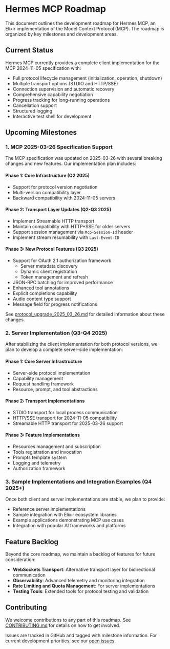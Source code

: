 # Hermes MCP Roadmap

This document outlines the development roadmap for Hermes MCP, an Elixir implementation of the Model Context Protocol (MCP). The roadmap is organized by key milestones and development areas.

## Current Status

Hermes MCP currently provides a complete client implementation for the MCP 2024-11-05 specification with:

- Full protocol lifecycle management (initialization, operation, shutdown)
- Multiple transport options (STDIO and HTTP/SSE)
- Connection supervision and automatic recovery
- Comprehensive capability negotiation
- Progress tracking for long-running operations
- Cancellation support
- Structured logging
- Interactive test shell for development

## Upcoming Milestones

### 1. MCP 2025-03-26 Specification Support

The MCP specification was updated on 2025-03-26 with several breaking changes and new features. Our implementation plan includes:

#### Phase 1: Core Infrastructure (Q2 2025)

- Support for protocol version negotiation
- Multi-version compatibility layer
- Backward compatibility with 2024-11-05 servers

#### Phase 2: Transport Layer Updates (Q2-Q3 2025)

- Implement Streamable HTTP transport
- Maintain compatibility with HTTP+SSE for older servers
- Support session management via `Mcp-Session-Id` header
- Implement stream resumability with `Last-Event-ID`

#### Phase 3: New Protocol Features (Q3 2025)

- Support for OAuth 2.1 authorization framework
  - Server metadata discovery
  - Dynamic client registration
  - Token management and refresh
- JSON-RPC batching for improved performance
- Enhanced tool annotations
- Explicit completions capability
- Audio content type support
- Message field for progress notifications

See [protocol_upgrade_2025_03_26.md](./pages/protocol_upgrade_2025_03_26.md) for detailed information about these changes.

### 2. Server Implementation (Q3-Q4 2025)

After stabilizing the client implementation for both protocol versions, we plan to develop a complete server-side implementation:

#### Phase 1: Core Server Infrastructure

- Server-side protocol implementation
- Capability management
- Request handling framework
- Resource, prompt, and tool abstractions

#### Phase 2: Transport Implementations

- STDIO transport for local process communication
- HTTP/SSE transport for 2024-11-05 compatibility
- Streamable HTTP transport for 2025-03-26 support

#### Phase 3: Feature Implementations

- Resources management and subscription
- Tools registration and invocation
- Prompts template system
- Logging and telemetry
- Authorization framework

### 3. Sample Implementations and Integration Examples (Q4 2025+)

Once both client and server implementations are stable, we plan to provide:

- Reference server implementations
- Sample integration with Elixir ecosystem libraries
- Example applications demonstrating MCP use cases
- Integration with popular AI frameworks and platforms

## Feature Backlog

Beyond the core roadmap, we maintain a backlog of features for future consideration:

- **WebSockets Transport**: Alternative transport layer for bidirectional communication
- **Observability**: Advanced telemetry and monitoring integration
- **Rate Limiting and Quota Management**: For server implementations
- **Testing Tools**: Extended tools for protocol testing and validation

## Contributing

We welcome contributions to any part of this roadmap. See [CONTRIBUTING.md](./CONTRIBUTING.md) for details on how to get involved.

Issues are tracked in GitHub and tagged with milestone information. For current development priorities, see our [open issues](https://github.com/cloudwalk/hermes-mcp/issues).
